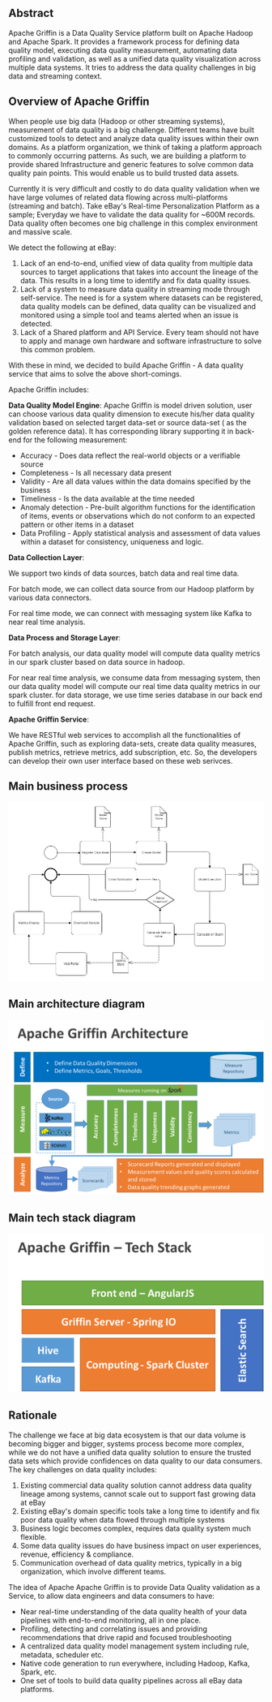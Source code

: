 
## Abstract
Apache Griffin is a Data Quality Service platform built on Apache Hadoop and Apache Spark. It provides a framework process for defining data quality model, executing data quality measurement, automating data profiling and validation, as well as a unified data quality visualization across multiple data systems.  It tries to address the data quality challenges in big data and streaming context.


## Overview of Apache Griffin  
When people use big data (Hadoop or other streaming systems), measurement of data quality is a big challenge. Different teams have built customized tools to detect and analyze data quality issues within their own domains. As a platform organization, we think of taking a platform approach to commonly occurring patterns. As such, we are building a platform to provide shared Infrastructure and generic features to solve common data quality pain points. This would enable us to build trusted data assets.

Currently it is very difficult and costly to do data quality validation when we have large volumes of related data flowing across multi-platforms (streaming and batch). Take eBay's Real-time Personalization Platform as a sample; Everyday we have to validate the data quality for ~600M records. Data quality often becomes one big challenge in this complex environment and massive scale.

We detect the following at eBay:

1. Lack of an end-to-end, unified view of data quality from multiple data sources to target applications that takes into account the lineage of the data. This results in a long time to identify and fix data quality issues.
2. Lack of a system to measure data quality in streaming mode through self-service. The need is for a system where datasets can be registered, data quality models can be defined, data quality can be visualized and monitored using a simple tool and teams alerted when an issue is detected.
3. Lack of a Shared platform and API Service. Every team should not have to apply and manage own hardware and software infrastructure to solve this common problem.

With these in mind, we decided to build Apache Griffin - A data quality service that aims to solve the above short-comings.

Apache Griffin includes:

**Data Quality Model Engine**: Apache Griffin is model driven solution, user can choose various data quality dimension to execute his/her data quality validation based on selected target data-set or source data-set ( as the golden reference data). It has corresponding library supporting it in back-end for the following measurement:

 - Accuracy - Does data reflect the real-world objects or a verifiable source
 - Completeness - Is all necessary data present
 - Validity -  Are all data values within the data domains specified by the business
 - Timeliness - Is the data available at the time needed
 - Anomaly detection -  Pre-built algorithm functions for the identification of items, events or observations which do not conform to an expected pattern or other items in a dataset
 - Data Profiling - Apply statistical analysis and assessment of data values within a dataset for consistency, uniqueness and logic.

**Data Collection Layer**:

We support two kinds of data sources, batch data and real time data.

For batch mode, we can collect data source from  our Hadoop platform by various data connectors.

For real time mode, we can connect with messaging system like Kafka to near real time analysis.

**Data Process and Storage Layer**:

For batch analysis, our data quality model will compute data quality metrics in our spark cluster based on data source in hadoop.

For near real time analysis, we consume data from messaging system, then our data quality model will compute our real time data quality metrics in our spark cluster. for data storage, we use time series database in our back end to fulfill front end request.

**Apache Griffin Service**:

We have RESTful web services to accomplish all the functionalities of Apache Griffin, such as exploring data-sets, create data quality measures, publish metrics, retrieve metrics, add subscription, etc. So, the developers can develop their own user interface based on these web serivces.

## Main business process

![Business_Process_image](img/Business_Process.png)

## Main architecture diagram

![Business_Process_image](img/arch.png)

## Main tech stack diagram

![Business_Process_image](img/techstack.png)

## Rationale
The challenge we face at big data ecosystem is that our data volume is becoming bigger and bigger, systems process become more complex, while we do not have a unified data quality solution to ensure the trusted data sets which provide confidences on data quality to our data consumers.  The key challenges on data quality includes:

1. Existing commercial data quality solution cannot address data quality lineage among systems, cannot scale out to support fast growing data at eBay
2. Existing eBay's domain specific tools take a long time to identify and fix poor data quality when data flowed through multiple systems
3. Business logic becomes complex, requires data quality system much flexible.
4. Some data quality issues do have business impact on user experiences, revenue, efficiency & compliance.
5. Communication overhead of data quality metrics, typically in a big organization, which involve different teams.

The idea of  Apache Apache Griffin is to provide Data Quality validation as a Service, to allow data engineers and data consumers to have:

 - Near real-time understanding of the data quality health of your data pipelines with end-to-end monitoring, all in one place.
 - Profiling, detecting and correlating issues and providing recommendations that drive rapid and focused troubleshooting
 - A centralized data quality model management system including rule, metadata, scheduler etc.  
 - Native code generation to run everywhere, including Hadoop, Kafka, Spark, etc.
 - One set of tools to build data quality pipelines across all eBay data platforms.
